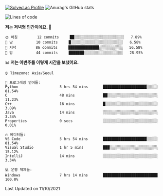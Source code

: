 

<!--
**PungwonLee/PungwonLee** is a ✨ _special_ ✨ repository because its `README.md` (this file) appears on your GitHub profile.

Here are some ideas to get you started:

- 🔭 I’m currently working on ...
- 🌱 I’m currently learning ...
- 👯 I’m looking to collaborate on ...
- 🤔 I’m looking for help with ...
- 💬 Ask me about ...
- 📫 How to reach me: ...
- 😄 Pronouns: ...
- ⚡ Fun fact: ...
-->
[![Solved.ac Profile](http://mazassumnida.wtf/api/v2/generate_badge?boj=vnddnjs00)](https://solved.ac/vnddnjs00/)
![Anurag's GitHub stats](https://github-readme-stats.vercel.app/api?username=PungwonLee&show_icons=true&theme=radical)
<!--START_SECTION:waka-->
![Lines of code](https://img.shields.io/badge/%EC%A0%80%EB%8A%94%20%EC%97%AC%ED%83%9C%EA%B9%8C%EC%A7%80%20-71393%20%EC%A4%84%EC%9D%98%20%EC%BD%94%EB%93%9C%EB%A5%BC%20%EC%9E%91%EC%84%B1%ED%96%88%EC%96%B4%EC%9A%94.-blue)

**저는 저녁형 인간이에요. 🦉** 

```text
🌞 아침         12 commits     ██░░░░░░░░░░░░░░░░░░░░░░░   7.89% 
🌆 낮　         10 commits     █░░░░░░░░░░░░░░░░░░░░░░░░   6.58% 
🌃 저녁         86 commits     ██████████████░░░░░░░░░░░   56.58% 
🌙 밤　         44 commits     ███████░░░░░░░░░░░░░░░░░░   28.95%

```


📊 **저는 이번주를 이렇게 시간을 보냈어요.** 

```text
⌚︎ Timezone: Asia/Seoul

💬 프로그래밍 언어들: 
Python                   5 hrs 54 mins       ████████████████████░░░░░   81.54% 
C                        48 mins             ██░░░░░░░░░░░░░░░░░░░░░░░   11.23% 
C++                      16 mins             █░░░░░░░░░░░░░░░░░░░░░░░░   3.89% 
Java                     14 mins             ░░░░░░░░░░░░░░░░░░░░░░░░░   3.34% 
Properties               0 secs              ░░░░░░░░░░░░░░░░░░░░░░░░░   0.01%

🔥 에디터들: 
VS Code                  5 hrs 54 mins       ████████████████████░░░░░   81.54% 
Visual Studio            1 hr 5 mins         ███░░░░░░░░░░░░░░░░░░░░░░   15.12% 
IntelliJ                 14 mins             ░░░░░░░░░░░░░░░░░░░░░░░░░   3.34%

💻 운영 체제들: 
Windows                  7 hrs 14 mins       █████████████████████████   100.0%

```


 Last Updated on 11/10/2021
<!--END_SECTION:waka-->
